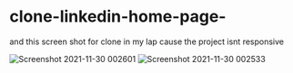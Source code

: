 # clone-linkedin-home-page-

and this screen shot for clone in my lap cause the project isnt responsive

![Screenshot 2021-11-30 002601](https://user-images.githubusercontent.com/81652458/143953195-154b333a-320b-4ab5-9875-cf731db03785.png)
![Screenshot 2021-11-30 002533](https://user-images.githubusercontent.com/81652458/143953199-e6c3d9de-0283-4505-8ffe-d41dd38540db.png)
